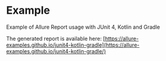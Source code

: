 # Example

Example of Allure Report usage with JUnit 4, Kotlin and Gradle

The generated report is available here: [https://allure-examples.github.io/junit4-kotlin-gradle](https://allure-examples.github.io/junit4-kotlin-gradle/)
